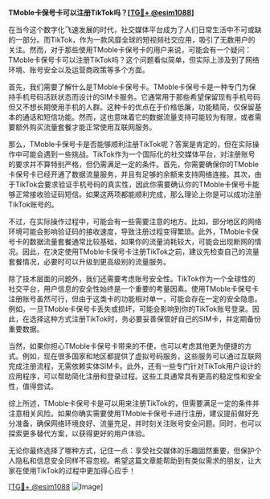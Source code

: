 **TMoble卡保号卡可以注册TikTok吗？[[TG💪+ @esim1088](https://t.me/s/esim1088)]**

在当今这个数字化飞速发展的时代，社交媒体平台成为了人们日常生活中不可或缺的一部分。而TikTok，作为一款风靡全球的短视频社交应用，吸引了无数用户的关注。然而，对于那些使用TMoble卡保号卡的用户来说，可能会有一个疑问：TMoble卡保号卡可以注册TikTok吗？这个问题看似简单，但实际上涉及到了网络环境、账号安全以及运营商政策等多个方面。

首先，我们需要了解什么是TMoble卡保号卡。TMoble卡保号卡是一种专门为保持手机号码活跃状态而设计的SIM卡服务。它通常用于那些希望保留现有手机号码但又不想长期使用手机的人群。这种卡的优点在于价格低廉，功能精简，仅保留基本的通话和短信功能。然而，这也意味着它的数据流量支持可能较为有限，或者需要额外购买流量套餐才能正常使用互联网服务。

那么，TMoble卡保号卡是否能够顺利注册TikTok呢？答案是肯定的，但在实际操作中可能会遇到一些挑战。TikTok作为一个国际化的社交媒体平台，对注册账号的要求并不算特别严格，但仍需满足一定的条件。首先，你需要确保你的TMoble卡保号卡已经开通了数据流量服务，并且有足够的余额来支持网络连接。其次，由于TikTok会要求验证手机号码的真实性，因此你需要确认你的TMoble卡保号卡能够正常接收验证码短信。如果这两项都能顺利完成，那么理论上你是可以成功注册TikTok账号的。

不过，在实际操作过程中，可能会有一些需要注意的地方。比如，部分地区的网络环境可能会影响验证码的接收速度，导致注册过程变得繁琐。此外，TMoble卡保号卡的数据流量套餐通常比较基础，如果你的流量消耗较大，可能会出现断网的情况。因此，在决定使用TMoble卡保号卡注册TikTok之前，建议先检查自己的流量套餐情况，必要时可以升级到更高级别的流量服务。

除了技术层面的问题外，我们还需要考虑账号安全性。TikTok作为一个全球性的社交平台，用户信息的安全性始终是一个重要的考量因素。使用TMoble卡保号卡注册账号虽然可行，但由于这类卡的功能相对单一，可能会存在一定的安全隐患。例如，一旦TMoble卡保号卡丢失或损坏，可能会影响到你的TikTok账号登录。因此，在选择这种方式注册TikTok时，务必要妥善保管好自己的SIM卡，并定期备份重要数据。

当然，如果你担心TMoble卡保号卡带来的不便，也可以考虑其他更为便捷的方式。例如，现在很多国家和地区都提供了虚拟号码服务，这些服务可以通过互联网完成注册流程，无需依赖实体SIM卡。此外，还有一些专门针对TikTok用户设计的应用程序，可以帮助简化注册和登录过程。这些工具通常具有更高的稳定性和安全性，值得尝试。

综上所述，TMoble卡保号卡是可以用来注册TikTok的，但需要满足一定的条件并注意相关风险。如果你确实需要使用TMoble卡保号卡进行注册，建议提前做好充分准备，确保网络环境良好、流量充足，并时刻关注账号安全问题。同时，也可以探索更多替代方案，以获得更好的用户体验。

无论你最终选择了哪种方式，记住一点：享受社交媒体的乐趣固然重要，但保护个人隐私和信息安全同样不容忽视。希望这篇文章能帮助到有类似需求的朋友，让大家在使用TikTok的过程中更加得心应手！

[[TG💪+ @esim1088](https://t.me/s/esim1088) ![Image](https://i.postimg.cc/4NQfJmqS/Snipaste-2025-05-13-00-14-12.png)]
